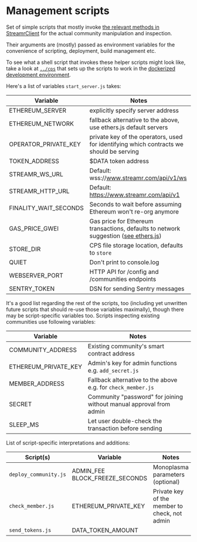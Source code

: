 # Management scripts

Set of simple scripts that mostly invoke [the relevant methods in StreamrClient](https://github.com/streamr-dev/streamr-client-javascript/blob/master/src/rest/CommunityEndpoints.js) for the actual community manipulation and inspection.

Their arguments are (mostly) passed as environment variables for the convenience of scripting, deployment, build management etc.

To see what a shell script that invokes these helper scripts might look like, take a look at [`../cps`](../cps) that sets up the scripts to work in the [dockerized development environment](https://github.com/streamr-dev/streamr-docker-dev).

Here's a list of variables `start_server.js` takes:

| Variable | Notes |
| --- | --- |
|  ETHEREUM_SERVER | explicitly specify server address |
|  ETHEREUM_NETWORK | fallback alternative to the above, use ethers.js default servers |
|  OPERATOR_PRIVATE_KEY | private key of the operators, used for identifying which contracts we should be serving |
|  TOKEN_ADDRESS | $DATA token address |
|  STREAMR_WS_URL | Default: wss://www.streamr.com/api/v1/ws |
|  STREAMR_HTTP_URL | Default: https://www.streamr.com/api/v1 |
|  FINALITY_WAIT_SECONDS | Seconds to wait before assuming Ethereum won't re-org anymore |
|  GAS_PRICE_GWEI | Gas price for Ethereum transactions, defaults to network suggestion ([see ethers.js](https://github.com/ethers-io/ethers.js/blob/061b0eae1d4c570aedd9bee1971afa43fcdae1a6/tests/make-tests/make-contract-interface.js#L330)) |
|  STORE_DIR | CPS file storage location, defaults to `store` |
|  QUIET | Don't print to console.log |
|  WEBSERVER_PORT | HTTP API for /config and /communities endpoints |
|  SENTRY_TOKEN | DSN for sending Sentry messages |

It's a good list regarding the rest of the scripts, too (including yet unwritten future scripts that should re-use those variables maximally), though there may be script-specific variables too. Scripts inspecting existing communities use following variables:

| Variable | Notes |
| --- | --- |
| COMMUNITY_ADDRESS | Existing community's smart contract address |
| ETHEREUM_PRIVATE_KEY | Admin's key for admin functions e.g. `add_secret.js` |
| MEMBER_ADDRESS | Fallback alternative to the above e.g. for `check_member.js` |
| SECRET | Community "password" for joining without manual approval from admin |
| SLEEP_MS | Let user double-check the transaction before sending |

List of script-specific interpretations and additions:

| Script(s) | Variable | Notes |
| --- | --- | --- |
| `deploy_community.js` | ADMIN_FEE BLOCK_FREEZE_SECONDS | Monoplasma parameters (optional) |
| `check_member.js` | ETHEREUM_PRIVATE_KEY | Private key of the member to check, not admin |
| `send_tokens.js` | DATA_TOKEN_AMOUNT | |
